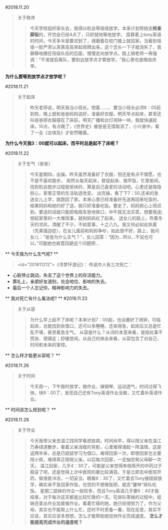 #2018.11.20
>关于秩序
>>今天学校组织家长会，我得以机会等瑶瑶放学，本来计划带她去**检查脚板**的，开完会已经4点了，只好就地等他放学。
盘算着上tony英语的时间，今天多半是要迟到了，琢磨着在校门接上就回家。当看到瑶瑶一脸严肃认真第高高举起班牌出来，这个念头一下子就消失了，我静静地跟在班级队伍的后面，慢慢走向放学点。路上胡老师一再强调：“不准提前离队，要到达放学点才算放学。“我心里也是暗自庆幸。

**为什么要等到放学点才放学呢？**

#2018.11.21
>关于起床
>>昨天老师说，明天我当小班长。想着......，
要当小班长必须8：05前到校，晚上就和爸爸妈妈说好，准备好衣服，明天早点起床，甚至还叫爸爸把衣服摆在了床前，明天广播和台灯闹钟一响，我就快速起床。10点，有点晚了，《世界史》被爸爸无情取消了，小兴奋中，看了一会《古埃及》才安然睡着。

**为什么今天我3：00就可以起床，而平时总是起不了床呢？**

#2018.11.22
>关于生气（爸爸）
>>今天星期四，出操。昨天虽然准备好了衣服，但还是有点不情愿，也不是不喜欢跑步。
突然从每天起床，督促起床、做早饭，忙里偷闲，找到机会跑步过程挺愉快的，算是自己喜爱的活动吧。心里还是隐隐担心，家里正常的生活轨迹改变。
出完操，看了下7：50,还来的急送女儿上学，就跑回了家。本来心里已经准备好先送再回来吃饭的，结果妈妈和她约好了送，我只好准备吃饭。要走了，妈妈担心上班迟到，要送的话就只能把电瓶车放地铁口，中午就无法买菜，想要我送;想起家里的一大堆琐事，就和妈妈杠了起来。
送女儿的路上，吹着冬天的凉风，清醒了不少，不如意事，十之八九，我又何必如此执着（完美强迫症），在女儿面前和妈妈争吵，如此很不好，路上，我问女儿：“爸爸为什么生气？”，女儿回答：“因为...所以...不说也可以。”可能她也故意回避这个问题把...

** 今天我为什么生气呢? **

><id="201811212">《寻梦环游记》：
传说中人有三次死亡：
* 心脏停止跳动，失去了这个世界上的存活能力。
* 葬礼上，亲朋好友道别，社会地位、影响的失去。
* 最后一个人忘记你，精神影响力的失去。

** 我对死亡有什么看法呢? **
#2018.11.23
>关于从容
>>为什么早上起不了床呢？本来计划7：00起，也设置好了闹钟，可临起床，总能找到些借口，还可以多睡睡，还来得急，起床后又总是忙乱不堪，甚至着急生气。
>>从容是什么？从词的本意来看，是指处事不慌张、很镇定；舒缓悠闲。从自己的体会来看，从容包含了对自己、时间和未来的掌控。

** 怎么样才能更从容呢？ **

#2018.11.26
>关于时间
>>今天周一，下午按时放学，做作业、弹钢琴、运动透气，时间过得飞快，快9：00了，发现自己还有Tony英语作业没做，又忙着补英语作业。

** 时间该怎么规划呢？ **

#2018.11.28
>关于作业
>>今天我带父亲去温江找同学看皮肤病，时间尚早，得以陪父亲在温江万寿绿道散步，看着父亲消瘦的背影，心里难得涌起一阵温情，这是这两年来，总是已妞妞学习为借口，难得回家一次，即使回家也主要陪小孩，难得真正陪陪父亲。以后每次回家，一定抽空和父母聊一次天。
温江回家，几乎4：30了，可能是父亲觉得朱晓燕开的中药过于稳妥了吧，还是觉得上次中医院的要比较满意。于是立即去中医院开药，做液氮冷冻，一切妥当，眼看6：30了，又忙着去Tony接妞妞放学，确实来不急回家作饭，也觉的不想做饭把，就去“饕林”排队吃饭。
星期二妞妹的作业一般较多，而且Tony英语几乎要6：40才能结束，对于每次这天都是比较忙碌的一天。在排队等候的过程中，妞妹还拿出作业加紧做作业。看着忙碌的她，她已经很努力了，作为父母，其实也不能帮上什么忙，还时不时责备一番，现在反思，其实不应该，其实应该多想想，怎么才能帮助她加快作业完成速度。
**怎么才能提高完成作业的速度呢？**


